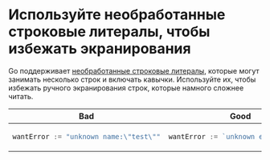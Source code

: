 # Используйте необработанные строковые литералы, чтобы избежать экранирования

Go поддерживает [необработанные строковые литералы](https://go.dev/ref/spec#raw_string_lit),
которые могут занимать несколько строк и включать кавычки. Используйте их, чтобы избежать
ручного экранирования строк, которые намного сложнее читать.

<table>
<thead><tr><th>Bad</th><th>Good</th></tr></thead>
<tbody>
<tr><td>

```go
wantError := "unknown name:\"test\""
```

</td><td>

```go
wantError := `unknown error:"test"`
```

</td></tr>
</tbody></table>
